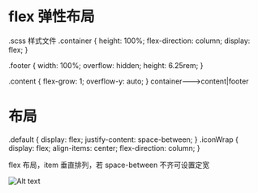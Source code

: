 # flex 弹性布局

.scss 样式文件
.container {
height: 100%;
flex-direction: column;
display: flex;
}

.footer {
width: 100%;
overflow: hidden;
height: 6.25rem;
}

.content {
flex-grow: 1;
overflow-y: auto;
}
container--->content|footer

# 布局

.default {
display: flex;
justify-content: space-between;
}
.iconWrap {
display: flex;
align-items: center;
flex-direction: column;
}

flex 布局，item 垂直排列，若 space-between 不齐可设置定宽

![Alt text](image.png)
